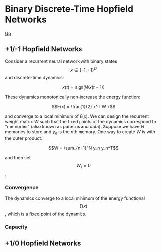 # Binary Discrete-Time Hopfield Networks

[Up](../associative_memory.md)

## +1/-1 Hopfield Networks

Consider a recurrent neural network with binary states $$x \in \{-1, +1\}^D$$ and discrete-time dynamics:

$$x(t) = \text{sign}(W x(t-1))$$

These dynamics monotonically non-increase the energy function:

$$E(x) = \frac{1}{2} x^T W x$$

and converge to a local minimum of $E(x)$. We can design the recurrent weight matrix $W$ such that 
the fixed points of the dynamics correspond to "memories" (also known as patterns and data).  Suppose we have
$N$ memories to store and $y_n$ is the $n$th memory. One way to create $W$ is with the outer product:

$$W = \sum_{n=1}^N y_n y_n^T$$

and then set $$W_{ii} = 0$$.

### Convergence

The dynamics converge to a local minimum of the energy functional $$E(x)$$, which is a fixed point of the dynamics.


### Capacity





## +1/0 Hopfield Networks

